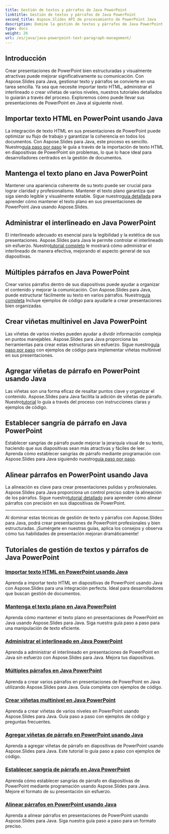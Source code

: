 ```yaml
---
title: Gestión de textos y párrafos de Java PowerPoint
linktitle: Gestión de textos y párrafos de Java PowerPoint
second_title: Aspose.Slides API de procesamiento de PowerPoint Java
description: Domine la gestión de textos y párrafos de Java PowerPoint con Aspose.Slides. Aprenda a importar texto HTML, administrar el interlineado, crear viñetas y alinear párrafos.
type: docs
weight: 26
url: /es/java/java-powerpoint-text-paragraph-management/
---
```

## Introducción

Crear presentaciones de PowerPoint bien estructuradas y visualmente atractivas puede mejorar significativamente su comunicación. Con Aspose.Slides para Java, gestionar texto y párrafos se convierte en una tarea sencilla. Ya sea que necesite importar texto HTML, administrar el interlineado o crear viñetas de varios niveles, nuestros tutoriales detallados lo guiarán a través del proceso. Exploremos cómo puede llevar sus presentaciones de PowerPoint en Java al siguiente nivel.

## Importar texto HTML en PowerPoint usando Java
 La integración de texto HTML en sus presentaciones de PowerPoint puede optimizar su flujo de trabajo y garantizar la coherencia en todos los documentos. Con Aspose.Slides para Java, este proceso es sencillo. Nuestro[guía paso por paso](./import-html-text-powerpoint-java/) le guía a través de la importación de texto HTML en diapositivas de PowerPoint sin problemas, lo que lo hace ideal para desarrolladores centrados en la gestión de documentos.

## Mantenga el texto plano en Java PowerPoint
Mantener una apariencia coherente de su texto puede ser crucial para lograr claridad y profesionalismo. Mantener el texto plano garantiza que siga siendo legible y visualmente estable. Sigue nuestro[guía detallada](./keep-text-flat-java-powerpoint/) para aprender cómo mantener el texto plano en sus presentaciones de PowerPoint Java usando Aspose.Slides.

## Administrar el interlineado en Java PowerPoint
 El interlineado adecuado es esencial para la legibilidad y la estética de sus presentaciones. Aspose.Slides para Java le permite controlar el interlineado sin esfuerzo. Nuestro[tutorial completo](./manage-line-spacing-java-powerpoint/) le mostrará cómo administrar el interlineado de manera efectiva, mejorando el aspecto general de sus diapositivas.

## Múltiples párrafos en Java PowerPoint
 Crear varios párrafos dentro de sus diapositivas puede ayudar a organizar el contenido y mejorar la comunicación. Con Aspose.Slides para Java, puede estructurar fácilmente su texto en varios párrafos. Nuestro[guía completa](./multiple-paragraphs-java-powerpoint/) Incluye ejemplos de código para ayudarle a crear presentaciones bien organizadas.

## Crear viñetas multinivel en Java PowerPoint
Las viñetas de varios niveles pueden ayudar a dividir información compleja en puntos manejables. Aspose.Slides para Java proporciona las herramientas para crear estas estructuras sin esfuerzo. Sigue nuestro[guía paso por paso](./create-multilevel-bullets-java-powerpoint/) con ejemplos de código para implementar viñetas multinivel en sus presentaciones.

## Agregar viñetas de párrafo en PowerPoint usando Java
 Las viñetas son una forma eficaz de resaltar puntos clave y organizar el contenido. Aspose.Slides para Java facilita la adición de viñetas de párrafo. Nuestro[tutorial](./add-paragraph-bullets-powerpoint-java/) lo guía a través del proceso con instrucciones claras y ejemplos de código.

## Establecer sangría de párrafo en Java PowerPoint
 Establecer sangrías de párrafo puede mejorar la jerarquía visual de su texto, haciendo que sus diapositivas sean más atractivas y fáciles de leer. Aprenda cómo establecer sangrías de párrafo mediante programación con Aspose.Slides para Java siguiendo nuestro[guía paso por paso](./set-paragraph-indent-java-powerpoint/).

## Alinear párrafos en PowerPoint usando Java
La alineación es clave para crear presentaciones pulidas y profesionales. Aspose.Slides para Java proporciona un control preciso sobre la alineación de los párrafos. Sigue nuestro[tutorial detallado](./align-paragraphs-powerpoint-java/) para aprender cómo alinear párrafos con precisión en sus diapositivas de PowerPoint.

---

Al dominar estas técnicas de gestión de texto y párrafos con Aspose.Slides para Java, podrá crear presentaciones de PowerPoint profesionales y bien estructuradas. ¡Sumérgete en nuestras guías, aplica los consejos y observa cómo tus habilidades de presentación mejoran dramáticamente!
## Tutoriales de gestión de textos y párrafos de Java PowerPoint
### [Importar texto HTML en PowerPoint usando Java](./import-html-text-powerpoint-java/)
Aprenda a importar texto HTML en diapositivas de PowerPoint usando Java con Aspose.Slides para una integración perfecta. Ideal para desarrolladores que buscan gestión de documentos.
### [Mantenga el texto plano en Java PowerPoint](./keep-text-flat-java-powerpoint/)
Aprenda cómo mantener el texto plano en presentaciones de PowerPoint en Java usando Aspose.Slides para Java. Siga nuestra guía paso a paso para una manipulación de texto eficiente.
### [Administrar el interlineado en Java PowerPoint](./manage-line-spacing-java-powerpoint/)
Aprenda a administrar el interlineado en presentaciones de PowerPoint en Java sin esfuerzo con Aspose.Slides para Java. Mejora tus diapositivas.
### [Múltiples párrafos en Java PowerPoint](./multiple-paragraphs-java-powerpoint/)
Aprenda a crear varios párrafos en presentaciones de PowerPoint en Java utilizando Aspose.Slides para Java. Guía completa con ejemplos de código.
### [Crear viñetas multinivel en Java PowerPoint](./create-multilevel-bullets-java-powerpoint/)
Aprenda a crear viñetas de varios niveles en PowerPoint usando Aspose.Slides para Java. Guía paso a paso con ejemplos de código y preguntas frecuentes.
### [Agregar viñetas de párrafo en PowerPoint usando Java](./add-paragraph-bullets-powerpoint-java/)
Aprenda a agregar viñetas de párrafo en diapositivas de PowerPoint usando Aspose.Slides para Java. Este tutorial lo guía paso a paso con ejemplos de código.
### [Establecer sangría de párrafo en Java PowerPoint](./set-paragraph-indent-java-powerpoint/)
Aprenda cómo establecer sangrías de párrafo en diapositivas de PowerPoint mediante programación usando Aspose.Slides para Java. Mejore el formato de su presentación sin esfuerzo.
### [Alinear párrafos en PowerPoint usando Java](./align-paragraphs-powerpoint-java/)
Aprenda a alinear párrafos en presentaciones de PowerPoint usando Aspose.Slides para Java. Siga nuestra guía paso a paso para un formato preciso.
